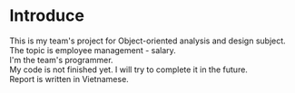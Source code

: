 # Introduce
This is my team's project for Object-oriented analysis and design subject.\
The topic is employee management - salary.\
I'm the team's programmer.\
My code is not finished yet. I will try to complete it in the future.\
Report is written in Vietnamese.
